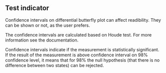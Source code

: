 ## Test indicator

Confidence intervals on differential butterfly plot can affect readibility. They can be shown or not, as the user prefers.

The confidence intervals are calculated based on Houde test. For more information see the documentation.

Confidence intervals indicate if the measurement is statistically significant. If the result of the measurement is above 
confidence interval on 98% confidence level, it means that for 98% the null hypothesis (that there is no difference between two states) can be rejected.

